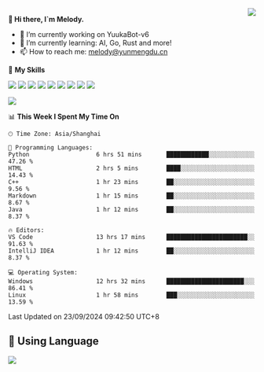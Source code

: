 <a href="#">
  <img align="right" src="https://github-readme-stats.vercel.app/api?username=melodyyuuka&count_private=true&show_icons=true" />
</a>

**👋 Hi there, I`m Melody.**

- 🔭 I’m currently working on YuukaBot-v6
- 🌱 I’m currently learning: AI, Go, Rust and more!
- 📫 How to reach me: melody@yunmengdu.cn

🌟 **My Skills** 

![](https://img.shields.io/badge/-Python-3e74a2?style=flat-square&logo=Python&logoColor=fff)
![](https://img.shields.io/badge/-Java-007396?style=flat-square&logo=OpenJDK&logoColor=fff)
![](https://img.shields.io/badge/-Node.js-339933?style=flat-square&logo=Node.js&logoColor=fff)
![](https://img.shields.io/badge/-Git-f05032?style=flat-square&logo=git&logoColor=fff)
![](https://img.shields.io/badge/-PostgreSQL-4169e1?style=flat-square&logo=PostgreSQL&logoColor=fff)
![](https://img.shields.io/badge/-Rust-000000?style=flat-square&logo=rust&logoColor=fff)
![](https://img.shields.io/badge/-VSCode-007acc?style=flat-square&logo=Visual-Studio-Code&logoColor=fff)
![](https://img.shields.io/badge/-FastAPI-009688?style=flat-square&logo=FastAPI&logoColor=fff)
![](https://img.shields.io/badge/-Linux-000000?style=flat-square&logo=Linux&logoColor=fff)


![](https://wakatime.com/badge/user/fa6dc0e2-47c5-4d2d-ae45-69fec6f2122c.svg)

<!--START_SECTION:waka-->
📊 **This Week I Spent My Time On** 

```text
🕑︎ Time Zone: Asia/Shanghai

💬 Programming Languages: 
Python                   6 hrs 51 mins       ████████████░░░░░░░░░░░░░   47.26 % 
HTML                     2 hrs 5 mins        ████░░░░░░░░░░░░░░░░░░░░░   14.43 % 
C++                      1 hr 23 mins        ██░░░░░░░░░░░░░░░░░░░░░░░    9.56 % 
Markdown                 1 hr 15 mins        ██░░░░░░░░░░░░░░░░░░░░░░░    8.67 % 
Java                     1 hr 12 mins        ██░░░░░░░░░░░░░░░░░░░░░░░    8.37 % 

🔥 Editors: 
VS Code                  13 hrs 17 mins      ███████████████████████░░   91.63 % 
IntelliJ IDEA            1 hr 12 mins        ██░░░░░░░░░░░░░░░░░░░░░░░    8.37 % 

💻 Operating System: 
Windows                  12 hrs 32 mins      ██████████████████████░░░   86.41 % 
Linux                    1 hr 58 mins        ███░░░░░░░░░░░░░░░░░░░░░░   13.59 % 
```


 Last Updated on 23/09/2024 09:42:50 UTC+8
<!--END_SECTION:waka-->

## 🥰 **Using Language**

![](https://github-readme-stats.vercel.app/api/wakatime?username=MelodyYuyuko&layout=compact&hide_border=true)
